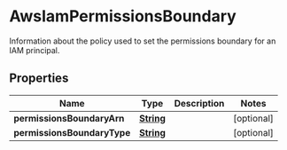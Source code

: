 

# AwsIamPermissionsBoundary

Information about the policy used to set the permissions boundary for an IAM principal.

## Properties

| Name | Type | Description | Notes |
|------------ | ------------- | ------------- | -------------|
|**permissionsBoundaryArn** | [**String**](String.md) |  |  [optional] |
|**permissionsBoundaryType** | [**String**](String.md) |  |  [optional] |



